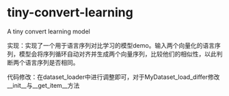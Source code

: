 # tiny-convert-learning
A tiny convert learning model 

实现：实现了一个用于语言序列对比学习的模型demo。输入两个向量化的语言序列，模型会将序列循环自动对齐并生成两个向量序列，比较他们的相似性，以此判断两个语言序列是否相同。

代码修改：在dataset_loader中进行调整即可，对于MyDataset_load_differ修改__init__与__get_item__方法
